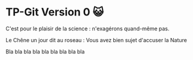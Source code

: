 # TP-Git Version 0 😺
C'est pour le plaisir de la science : n'exagérons quand-même pas. 

Le Chêne un jour dit au roseau :
Vous avez bien sujet d'accuser la Nature

Bla bla bla bla bla bla bla bla bla 

